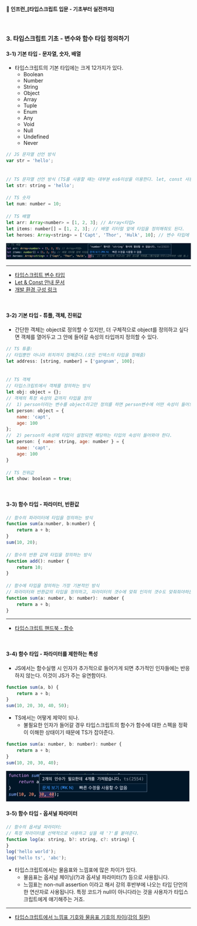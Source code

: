 ####  🚀 인프런_[타입스크립트 입문 - 기초부터 실전까지]
<br/>

### 3. 타입스크립트 기초 - 변수와 함수 타입 정의하기
#### 3-1) 기본 타입 - 문자열, 숫자, 배열
- 타입스크립트의 기본 타입에는 크게 12가지가 있다.
	-   Boolean
	-   Number
	-   String
	-   Object
	-   Array
	-   Tuple
	-   Enum
	-   Any
	-   Void
	-   Null
	-   Undefined
	-   Never
```javascript
// JS 문자열 선언 방식
var str = 'hello';

 
// TS 문자열 선언 방식 (TS를 사용할 떄는 대부분 es6이상을 이용한다. let, const 사용)
let str: string = 'hello';
 
// TS 숫자
let num: number = 10;

// TS 배열
let arr: Array<number> = [1, 2, 3]; // Array<타입>
let items: number[] = [1, 2, 3]; // 배열 리터럴 앞에 타입을 정의해줘도 된다.
let heroes: Array<string> = ['Capt', 'Thor', 'Hulk', 10]; // 변수 타입에 어긋나는 경우 경고를 띄워줌.(빨간밑줄-마우스오버하면 내용 뜸.)
```
<img src="./imgs/3-1-1.png" width="700"/>

***
-   [타입스크립트 변수 타입](https://joshua1988.github.io/ts/guide/basic-types.html)
-   [Let & Const 안내 문서](https://joshua1988.github.io/es6-online-book/const-let.html)
-   [개발 환경 구성 링크](https://github.com/joshua1988/learn-typescript#%EA%B0%9C%EB%B0%9C-%ED%99%98%EA%B2%BD)
<br/>

#### 3-2) 기본 타입 - 튜플, 객체, 진위값
- 간단한 객체는 object로 정의할 수 있지만, 더 구체적으로 object를 정의하고 싶다면 객체를 열어두고 그 안에 들어갈 속성의 타입까지 정의할 수 있다.
```javascript
// TS 튜플:
// 타입뿐만 아니라 위치까지 정해준다.(모든 인덱스의 타입을 정해줌)
let address: [string, number] = ['gangnam', 100];


// TS 객체
// 타입스크립트에서 객체를 정의하는 방식
let obj: object = {};
// 객체의 특정 속성의 값까지 타입을 정의
// 	1) person이라는 변수를 object라고만 정의를 하면 person변수에 어떤 속성이 들어오던지 크게 신경쓰지 않는다.
let person: object = {
	name: 'capt',
	age: 100
};
//  2) person의 속성에 타입이 설정되면 해당하는 타입의 속성이 들어와야 한다.
let person: { name: string, age: number } = {
	name: 'capt',
	age: 100
} 

// TS 진위값
let show: boolean = true;
```

<br/>

#### 3-3) 함수 타입 - 파라미터, 반환값
```javascript
// 함수의 파라미터에 타입을 정의하는 방식
function sum(a:number, b:number) {
	return a + b;
}
sum(10, 20);
  
// 함수의 반환 값에 타입을 정의하는 방식
function add(): number {
	return 10;
}

// 함수에 타입을 정의하는 가장 기본적인 방식
// 파라미터와 반환값의 타입을 정의하고, 파라미터의 갯수에 맞춰 인자의 갯수도 맞춰줘야하는 1:1 맵핑.
function sum(a: number, b: number):  number {
	return a + b;
}
```
***
-   [타입스크립트 핸드북 - 함수](https://joshua1988.github.io/ts/guide/functions.html)

<br/>

#### 3-4) 함수 타입 - 파라미터를 제한하는 특성
- JS에서는 함수실행 시 인자가 추가적으로 들어가게 되면 추가적인 인자들에는 반응하지 않는다. 이것이 JS가 주는 유연함이다.
```javascript
function sum(a, b) {
	return a + b;
}
sum(10, 20, 30, 40, 50);
```
- TS에서는 어떻게 제약이 되나.
	- 불필요한 인자가 들어갈 경우 타입스크립트의 함수가 함수에 대한 스펙을 정확이 이해한 상태이기 때문에 TS가 잡아준다.
```javascript
function sum(a: number, b: number): number {
	return a + b;
}
sum(10, 20, 30, 40);
```
<img src="./imgs/3-4-1.png" width="500"/>

<br/>

#### 3-5) 함수 타입 - 옵셔널 파라미터
```javascript
// 함수의 옵셔널 파라미터:
// 특정 파라미터를 선택적으로 사용하고 싶을 때 '?'를 붙여준다.
function log(a: string, b?: string, c?: string) {
}
log('hello world');
log('hello ts', 'abc');
```
- 타입스크립트에서는 물음표와 느낌표에 많은 차이가 있다.
	- 물음표는 옵셔널 체이닝(?)과 옵셔널 파라미터(?) 등으로 사용됩니다.
	- 느낌표는 non-null assertion 이라고 해서 강의 후반부에 나오는 타입 단언의 한 연산자로 사용됩니다. 특정 코드가 null이 아니다라는 것을 사용자가 타입스크립트에게 얘기해주는 거죠.
***
- [타입스크립트에서 느낌표 기호와 물음표 기호의 차이(강의 질문)](https://www.inflearn.com/questions/83684)

